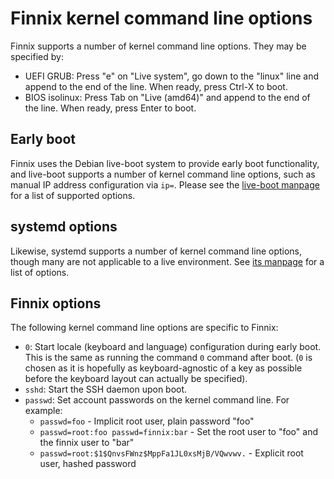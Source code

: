# Finnix kernel command line options

Finnix supports a number of kernel command line options. They may be specified by:

* UEFI GRUB: Press "e" on "Live system", go down to the "linux" line and append to the end of the line. When ready, press Ctrl-X to boot.
* BIOS isolinux: Press Tab on "Live (amd64)" and append to the end of the line. When ready, press Enter to boot.

## Early boot

Finnix uses the Debian live-boot system to provide early boot functionality, and live-boot supports a number of kernel command line options, such as manual IP address configuration via `ip=`. Please see the [live-boot manpage](https://manpages.debian.org/testing/live-boot-doc/live-boot.7.en.html) for a list of supported options.

## systemd options

Likewise, systemd supports a number of kernel command line options, though many are not applicable to a live environment.  See [its manpage](https://www.freedesktop.org/software/systemd/man/kernel-command-line.html) for a list of options.

## Finnix options

The following kernel command line options are specific to Finnix:

* `0`: Start locale (keyboard and language) configuration during early boot. This is the same as running the command `0` command after boot. (`0` is chosen as it is hopefully as keyboard-agnostic of a key as possible before the keyboard layout can actually be specified).
* `sshd`: Start the SSH daemon upon boot.
* `passwd`: Set account passwords on the kernel command line.  For example:
  * `passwd=foo` - Implicit root user, plain password "foo"
  * `passwd=root:foo passwd=finnix:bar` - Set the root user to "foo" and the finnix user to "bar"
  * `passwd=root:$1$QnvsFWnz$MppFa1JL0xsMjB/VQwvwv.` - Explicit root user, hashed password
